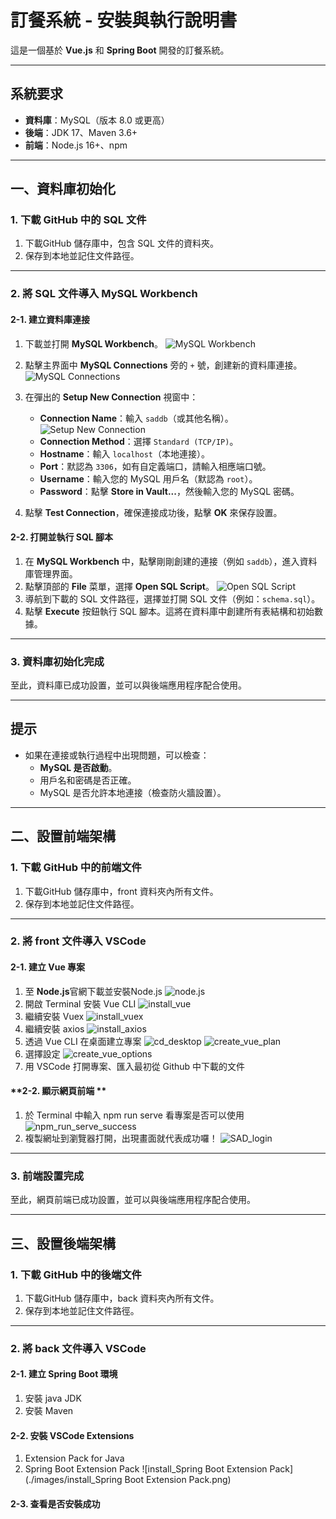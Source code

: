# 訂餐系統 - 安裝與執行說明書
這是一個基於 **Vue.js** 和 **Spring Boot** 開發的訂餐系統。

---

## 系統要求
- **資料庫**：MySQL（版本 8.0 或更高）
- **後端**：JDK 17、Maven 3.6+
- **前端**：Node.js 16+、npm

---

## 一、資料庫初始化
### 1. 下載 GitHub 中的 SQL 文件
1. 下載GitHub 儲存庫中，包含 SQL 文件的資料夾。
2. 保存到本地並記住文件路徑。

---

### 2. 將 SQL 文件導入 MySQL Workbench
#### **2-1. 建立資料庫連接**
1. 下載並打開 **MySQL Workbench**。 ![MySQL Workbench](./images/下載1.png)

2. 點擊主界面中 **MySQL Connections** 旁的 `+` 號，創建新的資料庫連接。 ![MySQL Connections](./images/下載.png)
3. 在彈出的 **Setup New Connection** 視窗中：
   - **Connection Name**：輸入 `saddb`（或其他名稱）。![Setup New Connection](./images/下載(2).png)
   - **Connection Method**：選擇 `Standard (TCP/IP)`。
   - **Hostname**：輸入 `localhost`（本地連接）。
   - **Port**：默認為 `3306`，如有自定義端口，請輸入相應端口號。
   - **Username**：輸入您的 MySQL 用戶名（默認為 `root`）。
   - **Password**：點擊 **Store in Vault...**，然後輸入您的 MySQL 密碼。
4. 點擊 **Test Connection**，確保連接成功後，點擊 **OK** 來保存設置。

#### **2-2. 打開並執行 SQL 腳本**
1. 在 **MySQL Workbench** 中，點擊剛剛創建的連接（例如 `saddb`），進入資料庫管理界面。
2. 點擊頂部的 **File** 菜單，選擇 **Open SQL Script**。 ![Open SQL Script](./images/下載(3).png)
3. 導航到下載的 SQL 文件路徑，選擇並打開 SQL 文件（例如：`schema.sql`）。
4. 點擊 **Execute** 按鈕執行 SQL 腳本。這將在資料庫中創建所有表結構和初始數據。

---

### 3. 資料庫初始化完成
至此，資料庫已成功設置，並可以與後端應用程序配合使用。

---

## 提示
- 如果在連接或執行過程中出現問題，可以檢查：
  - **MySQL 是否啟動**。
  - 用戶名和密碼是否正確。
  - MySQL 是否允許本地連接（檢查防火牆設置）。

---

## 二、設置前端架構
### 1. 下載 GitHub 中的前端文件
1. 下載GitHub 儲存庫中，front 資料夾內所有文件。
2. 保存到本地並記住文件路徑。

---

### 2. 將 front 文件導入 VSCode
#### **2-1. 建立 Vue 專案**
1. 至 **Node.js**官網下載並安裝Node.js
    ![node.js](./images/node.js_page.png)
2. 開啟 Terminal 安裝 Vue CLI
   ![install_vue](./images/install_vue.png)
4. 繼續安裝 Vuex
   ![install_vuex](./images/install_vuex.png)
6. 繼續安裝 axios
   ![install_axios](./images/install_axios.png)
8. 透過 Vue CLI 在桌面建立專案
   ![cd_desktop](./images/cd_desktop.png)
   ![create_vue_plan](./images/create_vue_plan.png)
10. 選擇設定
    ![create_vue_options](./images/create_vue_options.png)
12. 用 VSCode 打開專案、匯入最初從 Github 中下載的文件
    
#### **2-2. 顯示網頁前端 **
1. 於 Terminal 中輸入 npm run serve 看專案是否可以使用
    ![npm_run_serve_success](./images/npm_run_serve_success.png)
2. 複製網址到瀏覽器打開，出現畫面就代表成功囉！
    ![SAD_login](./images/SAD_login.png)
   
---

### 3. 前端設置完成
至此，網頁前端已成功設置，並可以與後端應用程序配合使用。

---

## 三、設置後端架構
### 1. 下載 GitHub 中的後端文件
1. 下載GitHub 儲存庫中，back 資料夾內所有文件。
2. 保存到本地並記住文件路徑。

---
### 2. 將 back 文件導入 VSCode
#### **2-1. 建立 Spring Boot 環境**
1. 安裝 java JDK
2. 安裝 Maven

#### **2-2. 安裝 VSCode Extensions**
1. Extension Pack for Java
2. Spring Boot Extension Pack
   ![install_Spring Boot Extension Pack](./images/install_Spring Boot Extension Pack.png)
#### **2-3. 查看是否安裝成功**
